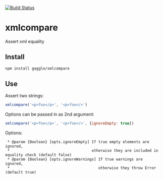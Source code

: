 [![Build Status](https://travis-ci.org/gaggle/xmlcompare.svg?branch=master)](https://travis-ci.org/gaggle/xmlcompare)

# xmlcompare
Assert xml equality

## Install
```bash
npm install gaggle/xmlcompare
```

## Use

Assert two strings:
```js
xmlcompare('<p>foo</p>', '<p>foo</>')
```

Options can be passed in as 2nd argument:
```js
xmlcompare('<p>foo</p>', '<p>foo</>', {ignoreEmpty: true})
```

Options:
```
 * @param {Boolean} [opts.ignoreEmpty] If true empty elements are ignored,
 *                                     otherwise they are included in equality check (default false)
 * @param {Boolean} [opts.ignoreWarnings] If true warnings are ignored,
 *                                        otherwise they throw Error (default true)
```

